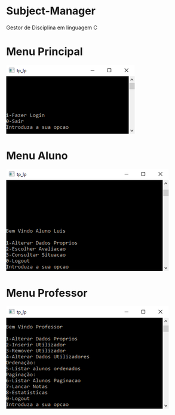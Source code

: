 # Subject-Manager
Gestor de Disciplina em linguagem C

# Menu Principal

![alt text](https://raw.githubusercontent.com/luis-sousa/Subject-Manager/master/menu_principal.png)

# Menu Aluno

![alt text](https://raw.githubusercontent.com/luis-sousa/Subject-Manager/master/menu_aluno.png)

# Menu Professor

![alt text](https://raw.githubusercontent.com/luis-sousa/Subject-Manager/master/menu_professor.png)